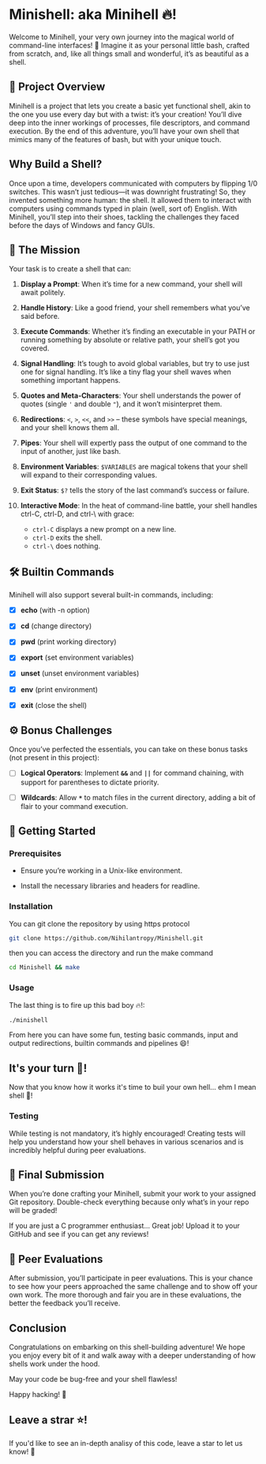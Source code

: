 # Minishell: aka Minihell :fire:!

Welcome to Minihell, your very own journey into the magical world of command-line interfaces! 
🌟 Imagine it as your personal little bash, crafted from scratch, and, like all things small and wonderful, it’s as beautiful as a shell.

## 🐚 Project Overview

Minihell is a project that lets you create a basic yet functional shell, akin to the one you use every day but with a twist: it’s your creation!
You’ll dive deep into the inner workings of processes, file descriptors, and command execution.
By the end of this adventure, you’ll have your own shell that mimics many of the features of bash, but with your unique touch.

## Why Build a Shell?

Once upon a time, developers communicated with computers by flipping 1/0 switches. This wasn’t
just tedious—it was downright frustrating! So, they invented something more human: the shell. It
allowed them to interact with computers using commands typed in plain (well, sort of) English. With
Minihell, you’ll step into their shoes, tackling the challenges they faced before the days of Windows 
and fancy GUIs.

## 🎯 The Mission

Your task is to create a shell that can:

1. **Display a Prompt**: When it’s time for a new command, your shell will await politely.

2. **Handle History**: Like a good friend, your shell remembers what you’ve said before.

3. **Execute Commands**: Whether it’s finding an executable in your PATH or running something
	by absolute or relative path, your shell’s got you covered.

4. **Signal Handling**: It’s tough to avoid global variables, but try to use just one for signal handling.
	It’s like a tiny flag your shell waves when something important happens.

5. **Quotes and Meta-Characters**: Your shell understands the power of quotes (single `'` and double `"`), and it won’t misinterpret them.

6. **Redirections**: `<`, `>`, `<<`, and `>>` – these symbols have special meanings, and your shell knows them all.

7. **Pipes**: Your shell will expertly pass the output of one command to the input of another, just like bash.

8. **Environment Variables**: `$VARIABLES` are magical tokens that your shell will expand to their corresponding values.

9. **Exit Status**: `$?` tells the story of the last command’s success or failure.

10. **Interactive Mode**: In the heat of command-line battle, your shell handles ctrl-C, ctrl-D, and ctrl-\ with grace:
	- `ctrl-C` displays a new prompt on a new line.
	- `ctrl-D` exits the shell.
	- `ctrl-\` does nothing.

## 🛠️ Builtin Commands

Minihell will also support several built-in commands, including:

- [x] **echo** (with -n option)

- [x] **cd** (change directory)

- [x] **pwd** (print working directory)

- [x] **export** (set environment variables)

- [x] **unset** (unset environment variables)

- [x] **env** (print environment)

- [x] **exit** (close the shell)

## ⚙️ Bonus Challenges

Once you’ve perfected the essentials, you can take on these bonus tasks (not present in this project):

- [ ] **Logical Operators**: Implement **`&&`** and **`||`** for command chaining, with support for parentheses to dictate priority.

- [ ] **Wildcards**: Allow **`*`** to match files in the current directory, adding a bit of flair to your command execution.

## 🚀 Getting Started

### Prerequisites

 - Ensure you’re working in a Unix-like environment.

 - Install the necessary libraries and headers for readline.

 ### Installation

You can git clone the repository by using https protocol

```bash
git clone https://github.com/Nihilantropy/Minishell.git
```

then you can access the directory and run the make command

```bash
cd Minishell && make
```

### Usage

The last thing is to fire up this bad boy :fire:!:

```bash
./minishell
```

From here you can have some fun, testing basic commands, input and output redirections, builtin commands
and pipelines :smile:!

## It's your turn :muscle:!

Now that you know how it works it's time to buil your own hell... ehm I mean shell :eyes:!

### Testing

While testing is not mandatory, it’s highly encouraged! Creating tests will help you understand
how your shell behaves in various scenarios and is incredibly helpful during peer evaluations.

## 📜 Final Submission

When you’re done crafting your Minihell, submit your work to your assigned Git repository.
Double-check everything because only what’s in your repo will be graded!

If you are just a C programmer enthusiast... Great job! Upload it to your GitHub and see
if you can get any reviews!

## 👥 Peer Evaluations

After submission, you’ll participate in peer evaluations. This is your chance to see how your
peers approached the same challenge and to show off your own work. The more thorough and fair you
are in these evaluations, the better the feedback you’ll receive.

## Conclusion

Congratulations on embarking on this shell-building adventure! We hope you enjoy every bit of 
it and walk away with a deeper understanding of how shells work under the hood.

May your code be bug-free and your shell flawless!

Happy hacking! 🎉

## Leave a strar :star:!

If you'd like to see an in-depth analisy of this code, leave a star to let us know! :love_letter: